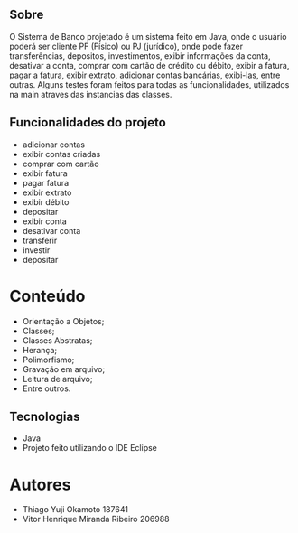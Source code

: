 ## Sobre

O Sistema de Banco projetado é um sistema feito em Java, onde o usuário poderá ser cliente PF (Físico) ou PJ (jurídico), onde pode fazer transferências, depositos, investimentos, exibir informações da conta, desativar a conta, comprar com cartão de crédito ou débito, exibir a fatura, pagar a fatura, exibir extrato, adicionar contas bancárias, exibi-las, entre outras. Alguns testes foram feitos para todas as funcionalidades, utilizados na main atraves das instancias das classes.

## Funcionalidades do projeto

-  adicionar contas
-  exibir contas criadas
-  comprar com cartão
-  exibir fatura
-  pagar fatura
-  exibir extrato
-  exibir débito
-  depositar
-  exibir conta
-  desativar conta
-  transferir
-  investir
-  depositar

# Conteúdo

- Orientação a Objetos;
- Classes;
- Classes Abstratas;
- Herança;
- Polimorfismo;
- Gravação em arquivo;
- Leitura de arquivo;
- Entre outros.

## Tecnologias
- Java
- Projeto feito utilizando o IDE Eclipse

# Autores
- Thiago Yuji Okamoto  187641
- Vitor Henrique Miranda Ribeiro 206988